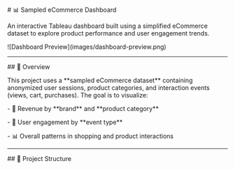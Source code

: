 \# 📊 Sampled eCommerce Dashboard



An interactive Tableau dashboard built using a simplified eCommerce dataset to explore product performance and user engagement trends.



!\[Dashboard Preview](images/dashboard-preview.png)



---



\## 🚀 Overview



This project uses a \*\*sampled eCommerce dataset\*\* containing anonymized user sessions, product categories, and interaction events (views, cart, purchases). The goal is to visualize:



\- 💸 Revenue by \*\*brand\*\* and \*\*product category\*\*

\- 👥 User engagement by \*\*event type\*\*

\- 📊 Overall patterns in shopping and product interactions



---



\## 📂 Project Structure





